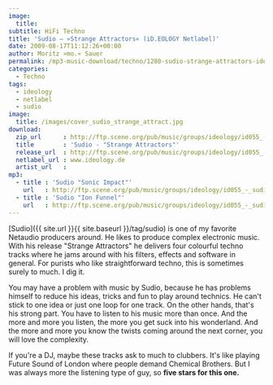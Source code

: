 ```yaml
---
image:
  title: 
subtitle: HiFi Techno
title: 'Sudio – »Strange Attractors« (iD.EOLOGY Netlabel)'
date: 2009-08-17T11:12:26+00:00
author: Moritz »mo.« Sauer
permalink: /mp3-music-download/techno/1280-sudio-strange-attractors-ideology-netlabel
categories:
  - Techno
tags:
  - ideology
  - netlabel
  - sudio
image:
  title: /images/cover_sudio_strange_attract.jpg
download:
  zip_url      : http://ftp.scene.org/pub/music/groups/ideology/id055_-_sudio-strange_attractors-ep/zip/id055_mp3.zip
  title        : 'Sudio - "Strange Attractors"'
  release_url  : http://ftp.scene.org/pub/music/groups/ideology/id055_-_sudio-strange_attractors-ep/
  netlabel_url : www.ideology.de
  artist_url   : 
mp3:
  - title : 'Sudio "Sonic Impact"'
    url   : http://ftp.scene.org/pub/music/groups/ideology/id055_-_sudio-strange_attractors-ep/mp3/id055_01_-_sudio-sonic_impact.mp3
  - title : 'Sudio "Ion Funnel"'
    url   : http://ftp.scene.org/pub/music/groups/ideology/id055_-_sudio-strange_attractors-ep/mp3/id055_02_-_sudio-ion_funnel.mp3
---
```

[Sudio]({{ site.url }}{{ site.baseurl }}/tag/sudio) is one of my favorite Netaudio producers around. He likes to produce complex electronic music. With his release "Strange Attractors" he delivers four colourful techno tracks where he jams around with his filters, effects and software in general. For purists who like straightforward techno, this is sometimes surely to much. I dig it.<!--more-->

You may have a problem with music by Sudio, because he has problems himself to reduce his ideas, tricks and fun to play around technics. He can't stick to one idea or just one loop for one track. On the other hands, that's his strong part. You have to listen to his music more than once. And the more and more you listen, the more you get suck into his wonderland. And the more and more you know the twists coming around the next corner, you will love the complexity.

If you're a DJ, maybe these tracks ask to much to clubbers. It's like playing Future Sound of London where people demand Chemical Brothers. But I was always more the listening type of guy, so **five stars for this one.**
